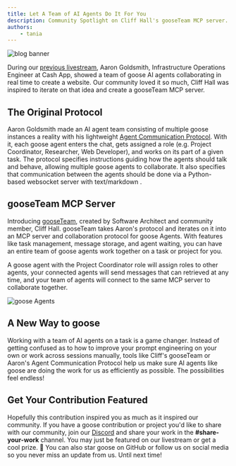 ```yaml
---
title: Let A Team of AI Agents Do It For You
description: Community Spotlight on Cliff Hall's gooseTeam MCP server.
authors: 
    - tania
---
```


![blog banner](gooseteam-mcp.png)

During our [previous livestream](https://youtu.be/9tq-QUnE29U), Aaron Goldsmith, Infrastructure Operations Engineer at Cash App, showed a team of goose AI agents collaborating in real time to create a website. Our community loved it so much, Cliff Hall was inspired to iterate on that idea and create a gooseTeam MCP server.

<!--truncate-->

## The Original Protocol

Aaron Goldsmith made an AI agent team consisting of multiple goose instances a reality with his lightweight [Agent Communication Protocol](https://gist.github.com/AaronGoldsmith/114c439ae67e4f4c47cc33e829c82fac). With it, each goose agent enters the chat, gets assigned a role (e.g. Project Coordinator, Researcher, Web Developer), and works on its part of a given task. The protocol specifies instructions guiding how the agents should talk and behave, allowing multiple goose agents to collaborate. It also specifies that communication between the agents should be done via a Python-based websocket server with text/markdown . 

## gooseTeam MCP Server

Introducing [gooseTeam](https://github.com/cliffhall/gooseTeam), created by Software Architect and community member, Cliff Hall. gooseTeam takes Aaron's protocol and iterates on it into an MCP server and collaboration protocol for goose Agents. With features like task management, message storage, and agent waiting, you can have an entire team of goose agents work together on a task or project for you.

A goose agent with the Project Coordinator role will assign roles to other agents, your connected agents will send messages that can retrieved at any time, and your team of agents will connect to the same MCP server to collaborate together.

![goose Agents](gooseteam-agents.png)

## A New Way to goose

Working with a team of AI agents on a task is a game changer. Instead of getting confused as to how to improve your prompt engineering on your own or work across sessions manually, tools like Cliff's gooseTeam or Aaron's Agent Communication Protocol help us make sure AI agents like goose are doing the work for us as efficiently as possible. The possibilities feel endless!

## Get Your Contribution Featured
Hopefully this contribution inspired you as much as it inspired our community. If you have a goose contribution or project you'd like to share with our community, join our [Discord](https://discord.gg/block-opensource) and share your work in the **#share-your-work** channel. You may just be featured on our livestream or get a cool prize. 👀 You can also star goose on GitHub or follow us on social media so you never miss an update from us. Until next time!


<head>
  <meta property="og:title" content="Let A Team of AI Agents Do It For You" />
  <meta property="og:type" content="article" />
  <meta property="og:url" content="https://block.github.io/goose/blog/2025/02/17/gooseteam-mcp" />
  <meta property="og:description" content="Community Spotlight on Cliff Hall's gooseTeam MCP server." />
  <meta property="og:image" content="https://block.github.io/goose/assets/images/gooseteam-mcp-082fa2890c313519c2a1637ca979c219.png" />
  <meta name="twitter:card" content="summary_large_image" />
  <meta property="twitter:domain" content="block.github.io/goose" />
  <meta name="twitter:title" content="Let A Team of AI Agents Do It For You" />
  <meta name="twitter:description" content="Community Spotlight on Cliff Hall's gooseTeam MCP server." />
  <meta name="twitter:image" content="https://block.github.io/goose/assets/images/gooseteam-mcp-082fa2890c313519c2a1637ca979c219.png" />
</head>